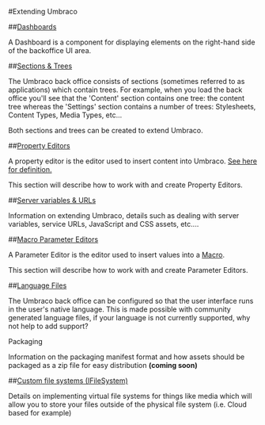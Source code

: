 #Extending Umbraco

##[Dashboards](Dashboards/index.md)

A Dashboard is a component for displaying elements on the right-hand side of the backoffice UI area.

##[Sections & Trees](Section-Trees/index.md)

The Umbraco back office consists of sections (sometimes referred to as applications) which contain trees. For example, when you load the back office you'll see that the 'Content' section contains one tree: the content tree whereas the 'Settings' section contains a number of trees: Stylesheets, Content Types, Media Types, etc...

Both sections and trees can be created to extend Umbraco.

##[Property Editors](Property-Editors/index.md)

A property editor is the editor used to insert content into Umbraco. [See here for definition.](../using-umbraco/backoffice-overview/property-editors/index.md)

This section will describe how to work with and create Property Editors.

##[Server variables & URLs](version7-assets.md)

Information on extending Umbraco, details such as dealing with server variables, service URLs, JavaScript and CSS assets, etc....

##[Macro Parameter Editors](Macro-Parameter-Editors/index.md)

A Parameter Editor is the editor used to insert values into a [Macro](../reference/templating/macros/index.md).

This section will describe how to work with and create Parameter Editors.

##[Language Files](Language-Files/index.md)

The Umbraco back office can be configured so that the user interface runs in the user's native language. This is made possible with community generated language files, if your language is not currently supported, why not help to add support?

Packaging

Information on the packaging manifest format and how assets should be packaged as a zip file for easy distribution
**(coming soon)**

##[Custom file systems (IFileSystem)](Custom-File-Systems.md)

Details on implementing virtual file systems for things like media which will allow you to store your files outside of the physical file system (i.e. Cloud based for example)
